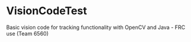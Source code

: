 # VisionCodeTest
Basic vision code for tracking functionality with OpenCV and Java - FRC use (Team 6560)
